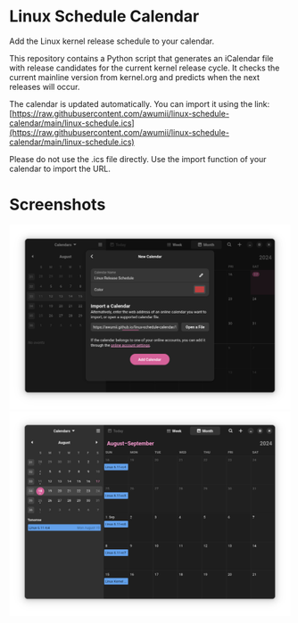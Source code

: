 # Linux Schedule Calendar
Add the Linux kernel release schedule to your calendar.

This repository contains a Python script that generates an iCalendar file with release candidates for the current kernel release cycle.
It checks the current mainline version from kernel.org and predicts when the next releases will occur.

The calendar is updated automatically. You can import it using the link:  
[https://raw.githubusercontent.com/awumii/linux-schedule-calendar/main/linux-schedule.ics](https://raw.githubusercontent.com/awumii/linux-schedule-calendar/main/linux-schedule.ics)

Please do not use the .ics file directly. Use the import function of your calendar to import the URL.
# Screenshots
![Screenshot](.github/1.png)
![Screenshot](.github/2.png)
